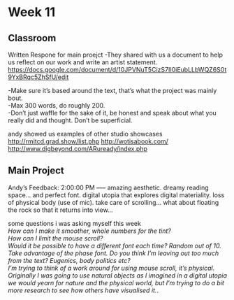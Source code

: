 # Week 11

## Classroom
Written Respone for main proejct
-They shared with us a document to help us reflect on our work and write an artist statement.  
https://docs.google.com/document/d/10JPVNuT5CizS7II0iEubLLbWQZ6S0t9YxBRqc5ZhSfU/edit

-Make sure it’s based around the text, that’s what the project was mainly bout.  
-Max 300 words, do roughly 200.   
-Don’t just waffle for the sake of it, be honest and speak about what you really did and thought. Don’t be superficial.   

andy showed us examples of other studio showcases
http://rmitcd.grad.show/list.php
http://wotisabook.com/
http://www.digbeyond.com/ARuready/index.php

## Main Project
Andy’s Feedback: 2:00:00 PM ––– amazing aesthetic. dreamy reading space... and perfect font. digital utopia that explores digital materiality. loss of physical body (use of mic). take care of scrolling... what about floating the rock so that it returns into view...   

some questions i was asking myself this week  
*How can I make it smoother, whole numbers for the tint?  
How can I limit the mouse scroll?  
Would it be possible to have a different font each time? Random out of 10.
Take advantage of the phase font. 
Do you think I’m leaving out too much from the text? Eugenics, body politics etc?  
I’m trying to think of a work around for using mouse scroll, it’s physical.  
Originally I was going to use natural objects as I imagined in a digital utopia we would yearn for nature and the physical world, but I’m trying to do a bit more research to see how others have visualised it.*.  
